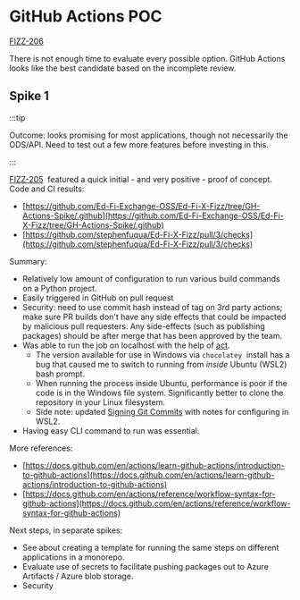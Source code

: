# GitHub Actions POC

[FIZZ-206](https://tracker.ed-fi.org/browse/FIZZ-206?src=confmacro)

There is not enough time to evaluate every possible option. GitHub Actions looks
like the best candidate based on the incomplete review.

## Spike 1

:::tip

Outcome: looks promising for most applications, though not necessarily
the ODS/API. Need to test out a few more features before investing in this.

:::

[FIZZ-205](https://tracker.ed-fi.org/browse/FIZZ-205?src=confmacro)  featured a
quick initial - and very positive - proof of concept. Code and CI results:

- [https://github.com/Ed-Fi-Exchange-OSS/Ed-Fi-X-Fizz/tree/GH-Actions-Spike/.github](https://github.com/Ed-Fi-Exchange-OSS/Ed-Fi-X-Fizz/tree/GH-Actions-Spike/.github)
- [https://github.com/stephenfuqua/Ed-Fi-X-Fizz/pull/3/checks](https://github.com/stephenfuqua/Ed-Fi-X-Fizz/pull/3/checks)

Summary:

- Relatively low amount of configuration to run various build commands on a
  Python project.
- Easily triggered in GitHub on pull request
- Security: need to use commit hash instead of tag on 3rd party actions; make
  sure PR builds don't have any side effects that could be impacted by
  malicious pull requesters. Any side-effects (such as publishing packages)
  should be after merge that has been approved by the team.
- Was able to run the job on localhost with the help of
  [act](https://github.com/nektos/act).
  - The version available for use in Windows via `chocolatey`  install has a
    bug that caused me to switch to running from *inside* Ubuntu (WSL2) bash
    prompt.
  - When running the process inside Ubuntu, performance is poor if the code
    is in the Windows file system. Significantly better to clone the
    repository in your Linux filesystem.
  - Side note: updated [Signing Git
    Commits](../../source-code-control-policy/signing-git-commits.md) with
    notes for configuring in WSL2.
- Having easy CLI command to run was essential.

More references:

- [https://docs.github.com/en/actions/learn-github-actions/introduction-to-github-actions](https://docs.github.com/en/actions/learn-github-actions/introduction-to-github-actions)
- [https://docs.github.com/en/actions/reference/workflow-syntax-for-github-actions](https://docs.github.com/en/actions/reference/workflow-syntax-for-github-actions)

Next steps, in separate spikes:

- See about creating a template for running the same steps on different
  applications in a monorepo.
- Evaluate use of secrets to facilitate pushing packages out to Azure
  Artifacts / Azure blob storage.
- Security
